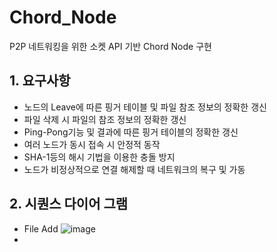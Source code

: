 # Chord_Node
P2P 네트워킹을 위한 소켓 API 기반 Chord Node 구현




## 1. 요구사항  
* 노드의 Leave에 따른 핑거 테이블 및 파일 참조 정보의 정확한 갱신
* 파일 삭제 시 파일의 참조 정보의 정확한 갱신
* Ping-Pong기능 및 결과에 따른 핑거 테이블의 정확한 갱신
* 여러 노드가 동시 접속 시 안정적 동작
* SHA-1등의 해시 기법을 이용한 충돌 방지
* 노드가 비정상적으로 연결 해제할 때 네트워크의 복구 및 가동

## 2. 시퀀스 다이어 그램  
* File Add
![image](https://user-images.githubusercontent.com/52437364/114031944-d0d4aa00-98b6-11eb-9838-28179fd47685.png)
* 
